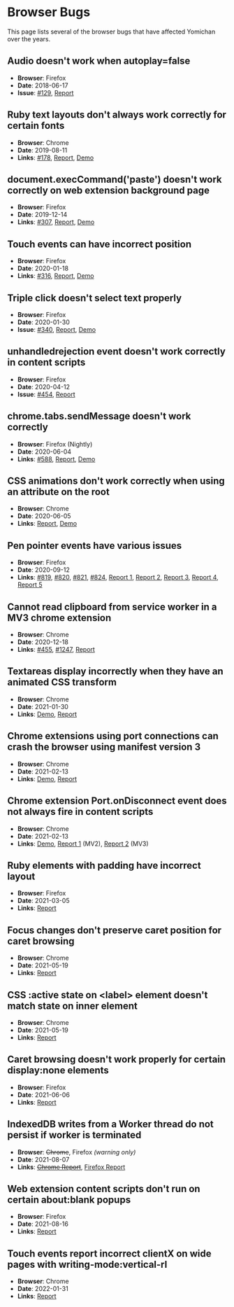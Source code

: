 # Browser Bugs

This page lists several of the browser bugs that have affected Yomichan over the years.

## Audio doesn't work when autoplay=false
* **Browser**: Firefox
* **Date**: 2018-06-17
* **Issue**: [#129](https://github.com/FooSoft/yomichan/issues/129), [Report](https://bugzilla.mozilla.org/show_bug.cgi?id=1466926)

## Ruby text layouts don't always work correctly for certain fonts
* **Browser**: Chrome
* **Date**: 2019-08-11
* **Links**: [#178](https://github.com/FooSoft/yomichan/issues/178), [Report](https://bugs.chromium.org/p/chromium/issues/detail?id=1045755), [Demo](https://github.com/toasted-nutbread/chrome-layout-bug)

## document.execCommand('paste') doesn't work correctly on web extension background page
* **Browser**: Firefox
* **Date**: 2019-12-14
* **Links**: [#307](https://github.com/FooSoft/yomichan/pull/307), [Report](https://bugzilla.mozilla.org/show_bug.cgi?id=1603985), [Demo](https://github.com/toasted-nutbread/firefox-clipboard-paste-bug)

## Touch events can have incorrect position
* **Browser**: Firefox
* **Date**: 2020-01-18
* **Links**: [#316](https://github.com/FooSoft/yomichan/pull/316), [Report](https://bugzilla.mozilla.org/show_bug.cgi?id=1610145), [Demo](https://github.com/toasted-nutbread/firefox-touch-position-bug)

## Triple click doesn't select text properly
* **Browser**: Firefox
* **Date**: 2020-01-30
* **Issue**: [#340](https://github.com/FooSoft/yomichan/pull/340), [Report](https://bugzilla.mozilla.org/show_bug.cgi?id=1612236), [Demo](https://github.com/toasted-nutbread/firefox-text-selection-bug)

## unhandledrejection event doesn't work correctly in content scripts
* **Browser**: Firefox
* **Date**: 2020-04-12
* **Issue**: [#454](https://github.com/FooSoft/yomichan/pull/454), [Report](https://bugzilla.mozilla.org/show_bug.cgi?id=1632270)

## chrome.tabs.sendMessage doesn't work correctly
* **Browser**: Firefox (Nightly)
* **Date**: 2020-06-04
* **Links**: [#588](https://github.com/FooSoft/yomichan/issues/588), [Report](https://bugzilla.mozilla.org/show_bug.cgi?id=1643649), [Demo](https://github.com/toasted-nutbread/firefox-web-extension-send-message-bug)

## CSS animations don't work correctly when using an attribute on the root
* **Browser**: Chrome
* **Date**: 2020-06-05
* **Links**: [Report](https://bugs.chromium.org/p/chromium/issues/detail?id=1087188), [Demo](https://github.com/toasted-nutbread/chrome-animated-text-color-bug)

## Pen pointer events have various issues
* **Browser**: Firefox
* **Date**: 2020-09-12
* **Links**: [#819](https://github.com/FooSoft/yomichan/pull/819), [#820](https://github.com/FooSoft/yomichan/pull/820), [#821](https://github.com/FooSoft/yomichan/pull/821), [#824](https://github.com/FooSoft/yomichan/pull/824), [Report 1](https://bugzilla.mozilla.org/show_bug.cgi?id=1449660), [Report 2](https://bugzilla.mozilla.org/show_bug.cgi?id=1487509), [Report 3](https://bugzilla.mozilla.org/show_bug.cgi?id=1583480), [Report 4](https://bugzilla.mozilla.org/show_bug.cgi?id=1583519), [Report 5](https://bugzilla.mozilla.org/show_bug.cgi?id=1631377)

## Cannot read clipboard from service worker in a MV3 chrome extension
* **Browser**: Chrome
* **Date**: 2020-12-18
* **Links**: [#455](https://github.com/FooSoft/yomichan/issues/455), [#1247](https://github.com/FooSoft/yomichan/issues/1247), [Report](https://bugs.chromium.org/p/chromium/issues/detail?id=1160302)

## Textareas display incorrectly when they have an animated CSS transform
* **Browser**: Chrome
* **Date**: 2021-01-30
* **Links**: [Demo](https://toasted-nutbread.github.io/chrome-textarea-transform-bug/), [Report](https://bugs.chromium.org/p/chromium/issues/detail?id=1172666)

## Chrome extensions using port connections can crash the browser using manifest version 3
* **Browser**: Chrome
* **Date**: 2021-02-13
* **Links**: [Demo](https://github.com/toasted-nutbread/chrome-extension-port-connect-crash), [Report](https://bugs.chromium.org/p/chromium/issues/detail?id=1178179)

## Chrome extension Port.onDisconnect event does not always fire in content scripts
* **Browser**: Chrome
* **Date**: 2021-02-13
* **Links**: [Demo](https://github.com/toasted-nutbread/chrome-extension-port-disconnect-bug), [Report 1](https://bugs.chromium.org/p/chromium/issues/detail?id=1178188) (MV2), [Report 2](https://bugs.chromium.org/p/chromium/issues/detail?id=1178189) (MV3)

## Ruby elements with padding have incorrect layout
* **Browser**: Firefox
* **Date**: 2021-03-05
* **Links**: [Report](https://bugzilla.mozilla.org/show_bug.cgi?id=1696721)

## Focus changes don't preserve caret position for caret browsing
* **Browser**: Chrome
* **Date**: 2021-05-19
* **Links**: [Report](https://bugs.chromium.org/p/chromium/issues/detail?id=1211175)

## CSS :active state on &lt;label&gt; element doesn't match state on inner element
* **Browser**: Chrome
* **Date**: 2021-05-19
* **Links**: [Report](https://bugs.chromium.org/p/chromium/issues/detail?id=1211182)

## Caret browsing doesn't work properly for certain display:none elements
* **Browser**: Firefox
* **Date**: 2021-06-06
* **Links**: [Report](https://bugzilla.mozilla.org/show_bug.cgi?id=1714883)

## IndexedDB writes from a Worker thread do not persist if worker is terminated
* **Browser**: ~~Chrome~~, Firefox _(warning only)_
* **Date**: 2021-08-07
* **Links**: ~~[Chrome Report](https://bugs.chromium.org/p/chromium/issues/detail?id=1237686)~~, [Firefox Report](https://bugzilla.mozilla.org/show_bug.cgi?id=1724602)

## Web extension content scripts don't run on certain about:blank popups
* **Browser**: Firefox
* **Date**: 2021-08-16
* **Links**: [Report](https://bugzilla.mozilla.org/show_bug.cgi?id=1726068)

## Touch events report incorrect clientX on wide pages with writing-mode:vertical-rl
* **Browser**: Chrome
* **Date**: 2022-01-31
* **Links**: [Report](https://bugs.chromium.org/p/chromium/issues/detail?id=1292815)
